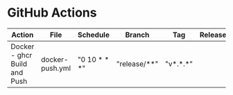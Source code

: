 # GitHub Actions

| Action                       | File            | Schedule        | Branch         | Tag       | Release | Env              | Description                                |
| ---------------------------- | --------------- | --------------- | -------------- | --------- | ------- | ---------------- | ------------------------------------------ |
| Docker - ghcr Build and Push | docker-push.yml | "0 10 \* \* \*" | "release/\*\*" | "v*.*.\*" |         | interchain_comms | Builds and publishes docker images to ghcr |
